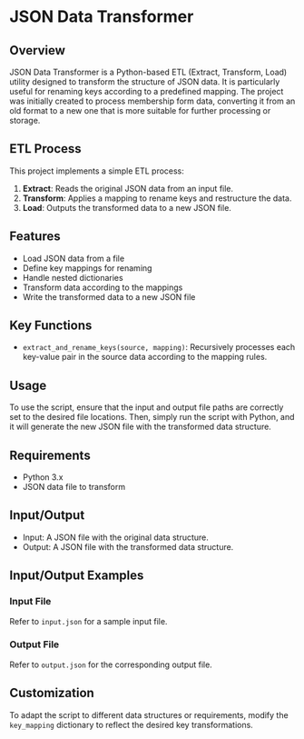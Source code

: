# JSON Data Transformer

## Overview
JSON Data Transformer is a Python-based ETL (Extract, Transform, Load) utility designed to transform the structure of JSON data. It is particularly useful for renaming keys according to a predefined mapping. The project was initially created to process membership form data, converting it from an old format to a new one that is more suitable for further processing or storage.

## ETL Process
This project implements a simple ETL process:

1. **Extract**: Reads the original JSON data from an input file.
2. **Transform**: Applies a mapping to rename keys and restructure the data.
3. **Load**: Outputs the transformed data to a new JSON file.

## Features
- Load JSON data from a file
- Define key mappings for renaming
- Handle nested dictionaries
- Transform data according to the mappings
- Write the transformed data to a new JSON file

## Key Functions
- `extract_and_rename_keys(source, mapping)`: Recursively processes each key-value pair in the source data according to the mapping rules.

## Usage
To use the script, ensure that the input and output file paths are correctly set to the desired file locations. Then, simply run the script with Python, and it will generate the new JSON file with the transformed data structure.

## Requirements
- Python 3.x
- JSON data file to transform

## Input/Output
- Input: A JSON file with the original data structure.
- Output: A JSON file with the transformed data structure.

## Input/Output Examples
### Input File
Refer to `input.json` for a sample input file.

### Output File
Refer to `output.json` for the corresponding output file.

## Customization
To adapt the script to different data structures or requirements, modify the `key_mapping` dictionary to reflect the desired key transformations.
